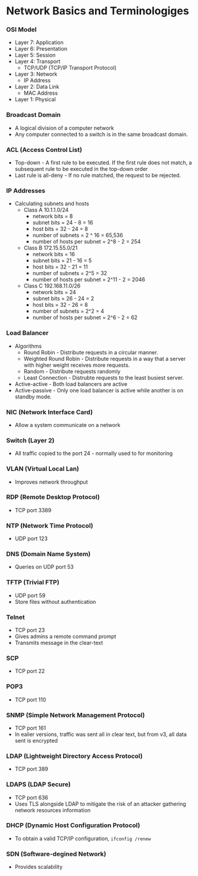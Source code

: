 # Network Basics and Terminologiges
### OSI Model
* Layer 7: Application
* Layer 6: Presentation
* Layer 5: Session
* Layer 4: Transport
  * TCP/UDP (TCP/IP Transport Protocol)
* Layer 3: Network
  * IP Address
* Layer 2: Data Link
  * MAC Address
* Layer 1: Physical

### Broadcast Domain
* A logical division of a computer network
* Any computer connected to a switch is in the same broadcast domain.

### ACL (Access Control List)
* Top-down - A first rule to be executed. If the first rule does not match, a subsequent rule to be executed in the top-down order
* Last rule is all-deny - If no rule matched, the request to be rejected.

### IP Addresses
* Calculating subnets and hosts
  * Class A 10.1.1.0/24
    * network bits = 8
    * subnet bits = 24 - 8 = 16
    * host bits = 32 - 24 = 8
    * number of subnets = 2 ^ 16 = 65,536
    * number of hosts per subnet = 2^8 - 2 = 254
  * Class B 172.15.55.0/21
    * network bits = 16
    * subnet bits = 21 - 16 = 5
    * host bits = 32 - 21 = 11
    * number of subnets = 2^5 = 32
    * number of hosts per subnet = 2^11 - 2 = 2046
  * Class C 192.168.11.0/26
    * network bits = 24
    * subnet bits = 26 - 24 = 2
    * host bits = 32 - 26 = 8
    * number of subnets = 2^2 = 4
    * number of hosts per subnet = 2^6 - 2 =  62

### Load Balancer
* Algorithms
  * Round Robin - Distribute requests in a circular manner.
  * Weighted Round Robin - Distribute requests in a way that a server with higher weight receives more requests.
  * Random - Distribute requests randomly
  * Least Connection - Distrubte requests to the least busiest server.
* Active-active - Both load balancers are active
* Active-passive - Only one load balancer is active while another is on standby mode.

### NIC (Network Interface Card)
* Allow a system communicate on a network

### Switch (Layer 2)
* All traffic copied to the port 24 - normally used to for monitoring

### VLAN (Virtual Local Lan)
* Improves network throughput

### RDP (Remote Desktop Protocol)
* TCP port 3389

### NTP (Network Time Protocol)
* UDP port 123

### DNS (Domain Name System)
* Queries on UDP port 53

### TFTP (Trivial FTP)
* UDP port 59
* Store files without authentication

### Telnet
* TCP port 23
* Gives admins a remote command prompt
* Transmits message in the clear-text

### SCP
* TCP port 22

### POP3
* TCP port 110

### SNMP (Simple Network Management Protocol)
* TCP port 161
* In ealier versions, traffic was sent all in clear text, but from v3, all data sent is encrypted

### LDAP (Lightweight Directory Access Protocol)
* TCP port 389

### LDAPS (LDAP Secure)
* TCP port 636
* Uses TLS alongside LDAP to mitigate the risk of an attacker gathering network resources information

### DHCP (Dynamic Host Configuration Protocol)
* To obtain a valid TCP/IP configuration, `ifconfig /renew`

### SDN (Software-degined Network)
* Provides scalability
